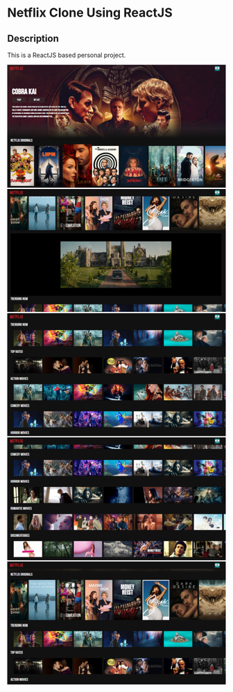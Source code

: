 # Netflix Clone Using ReactJS

<!-- ## <a href="https://denver44.github.io/NetflixClone-React/" target="_blank">LIVE DEMO</a> -->

## Description
This is a ReactJS based personal project.

![ReactJs App](https://raw.githubusercontent.com/Denver44/Netflix_Clone_ReactJs/master/screenshots/1.png)
![ReactJs App](https://raw.githubusercontent.com/Denver44/Netflix_Clone_ReactJs/master/screenshots/2.png)
![ReactJs App](https://raw.githubusercontent.com/Denver44/Netflix_Clone_ReactJs/master/screenshots/3.png)
![ReactJs App](https://raw.githubusercontent.com/Denver44/Netflix_Clone_ReactJs/master/screenshots/4.png)
![ReactJs App](https://raw.githubusercontent.com/Denver44/Netflix_Clone_ReactJs/master/screenshots/5.png)


